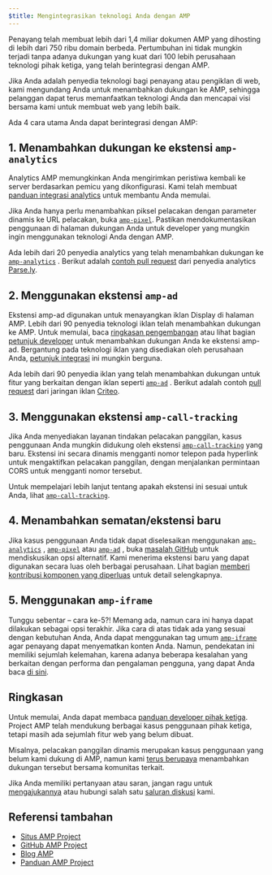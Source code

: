 ```yaml
---
$title: Mengintegrasikan teknologi Anda dengan AMP
---
```


Penayang telah membuat lebih dari 1,4 miliar dokumen AMP yang dihosting di lebih dari 750 ribu domain berbeda. Pertumbuhan ini tidak mungkin terjadi tanpa adanya dukungan yang kuat dari 100 lebih perusahaan teknologi pihak ketiga, yang telah berintegrasi dengan AMP.

Jika Anda adalah penyedia teknologi bagi penayang atau pengiklan di web, kami mengundang Anda untuk menambahkan dukungan ke AMP, sehingga pelanggan dapat terus memanfaatkan teknologi Anda dan mencapai visi bersama kami untuk membuat web yang lebih baik.

Ada 4 cara utama Anda dapat berintegrasi dengan AMP:

## 1. Menambahkan dukungan ke ekstensi `amp-analytics`
Analytics AMP memungkinkan Anda mengirimkan peristiwa kembali ke server berdasarkan pemicu yang dikonfigurasi. Kami telah membuat [panduan integrasi analytics](../../../documentation/guides-and-tutorials/optimize-measure/configure-analytics/index.md) untuk membantu Anda memulai.

Jika Anda hanya perlu menambahkan piksel pelacakan dengan parameter dinamis ke URL pelacakan, buka [`amp-pixel`](../../../documentation/components/reference/amp-pixel.md). Pastikan mendokumentasikan penggunaan di halaman dukungan Anda untuk developer yang mungkin ingin menggunakan teknologi Anda dengan AMP.

Ada lebih dari 20 penyedia analytics yang telah menambahkan dukungan ke [`amp-analytics`](../../../documentation/components/reference/amp-analytics.md) . Berikut adalah [contoh pull request](https://github.com/ampproject/amphtml/pull/1595) dari penyedia analytics [Parse.ly](https://www.parsely.com/help/integration/google-amp/).

## 2. Menggunakan ekstensi `amp-ad`

Ekstensi amp-ad digunakan untuk menayangkan iklan Display di halaman AMP. Lebih dari 90 penyedia teknologi iklan telah menambahkan dukungan ke AMP.  Untuk memulai, baca [ringkasan pengembangan](https://github.com/ampproject/amphtml/tree/master/ads#overview) atau lihat bagian [petunjuk developer](https://github.com/ampproject/amphtml/tree/master/ads#developer-guidelines-for-a-pull-request) untuk menambahkan dukungan Anda ke ekstensi amp-ad. Bergantung pada teknologi iklan yang disediakan oleh perusahaan Anda, [petunjuk integrasi](ad-integration-guide.md) ini mungkin berguna.

Ada lebih dari 90 penyedia iklan yang telah menambahkan dukungan untuk fitur yang berkaitan dengan iklan seperti [`amp-ad`](../../../documentation/components/reference/amp-ad.md) . Berikut adalah contoh [pull request](https://github.com/ampproject/amphtml/pull/2299) dari jaringan iklan [Criteo](https://github.com/ampproject/amphtml/blob/master/ads/criteo.md).

## 3. Menggunakan ekstensi `amp-call-tracking`

Jika Anda menyediakan layanan tindakan pelacakan panggilan, kasus penggunaan Anda mungkin didukung oleh ekstensi [`amp-call-tracking`](../../../documentation/components/reference/amp-call-tracking.md) yang baru. Ekstensi ini secara dinamis mengganti nomor telepon pada hyperlink untuk mengaktifkan pelacakan panggilan, dengan menjalankan permintaan CORS untuk mengganti nomor tersebut.

Untuk mempelajari lebih lanjut tentang apakah ekstensi ini sesuai untuk Anda, lihat [`amp-call-tracking`](../../../documentation/components/reference/amp-call-tracking.md).

## 4. Menambahkan sematan/ekstensi baru

Jika kasus penggunaan Anda tidak dapat diselesaikan menggunakan [`amp-analytics`](../../../documentation/components/reference/amp-analytics.md) , [`amp-pixel`](../../../documentation/components/reference/amp-pixel.md)  atau [`amp-ad`](../../../documentation/components/reference/amp-ad.md) , buka [masalah GitHub](https://github.com/ampproject/amphtml/issues/new) untuk mendiskusikan opsi alternatif. Kami menerima ekstensi baru yang dapat digunakan secara luas oleh berbagai perusahaan. Lihat bagian [memberi kontribusi komponen yang diperluas](https://github.com/ampproject/amphtml/blob/master/CONTRIBUTING.md#contributing-extended-components) untuk detail selengkapnya.

## 5. Menggunakan `amp-iframe`

Tunggu sebentar – cara ke-5?! Memang ada, namun cara ini hanya dapat dilakukan sebagai opsi terakhir. Jika cara di atas tidak ada yang sesuai dengan kebutuhan Anda, Anda dapat menggunakan tag umum [`amp-iframe`](../../../documentation/components/reference/amp-iframe.md)  agar penayang dapat menyematkan konten Anda. Namun, pendekatan ini memiliki sejumlah kelemahan, karena adanya beberapa kesalahan yang berkaitan dengan performa dan pengalaman pengguna, yang dapat Anda baca [di sini](../../../documentation/components/reference/amp-iframe.md#guideline:-prefer-specific-amp-components-to-amp-iframe).

## Ringkasan

Untuk memulai, Anda dapat membaca [panduan developer pihak ketiga](https://github.com/ampproject/amphtml/blob/master/3p/README.md). Project AMP telah mendukung berbagai kasus penggunaan pihak ketiga, tetapi masih ada sejumlah fitur web yang belum dibuat.

Misalnya, pelacakan panggilan dinamis merupakan kasus penggunaan yang belum kami dukung di AMP, namun kami [terus berupaya](https://github.com/ampproject/amphtml/issues/5276) menambahkan dukungan tersebut bersama komunitas terkait.

Jika Anda memiliki pertanyaan atau saran, jangan ragu untuk [mengajukannya](https://github.com/ampproject/amphtml/blob/master/CONTRIBUTING.md#filing-issues) atau hubungi salah satu [saluran diskusi](https://github.com/ampproject/amphtml/blob/master/CONTRIBUTING.md#discussion-channels) kami.

## Referensi tambahan

- [Situs AMP Project](https://amp.dev/id/)
- [GitHub AMP Project](https://github.com/ampproject/amphtml)
- [Blog AMP](https://blog.amp.dev/)
- [Panduan AMP Project](../../../community/roadmap.html)
